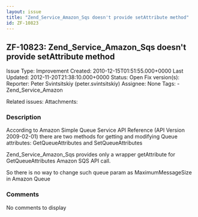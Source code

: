 ```yaml
---
layout: issue
title: "Zend_Service_Amazon_Sqs doesn't provide setAttribute method"
id: ZF-10823
---
```


ZF-10823: Zend\_Service\_Amazon\_Sqs doesn't provide setAttribute method
------------------------------------------------------------------------

 Issue Type: Improvement Created: 2010-12-15T01:51:55.000+0000 Last Updated: 2012-11-20T21:38:10.000+0000 Status: Open Fix version(s): 
 Reporter:  Peter Svintsitskiy (peter.svintsitskiy)  Assignee:  None  Tags: - Zend\_Service\_Amazon
 
 Related issues: 
 Attachments: 
### Description

According to Amazon Simple Queue Service API Reference (API Version 2009-02-01) there are two methods for getting and modifying Queue attributes: GetQueueAttributes and SetQueueAttributes

Zend\_Service\_Amazon\_Sqs provides only a wrapper getAttribute for GetQueueAttributes Amazon SQS API call.

So there is no way to change such queue param as MaximumMessageSize in Amazon Queue

 

 

### Comments

No comments to display